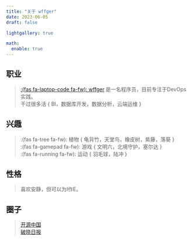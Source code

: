 ```yaml
---
title: "关于 wffger"
date: 2023-06-05
draft: false

lightgallery: true

math:
  enable: true
---
```


## 职业
> [:(fas fa-laptop-code fa-fw): wffger](https://github.com/wffger) 是一名程序员，目前专注于DevOps实践。  
> 干过很多活 { BI，数据库开发，数据分析，云端运维 }

## 兴趣

> :(fas fa-tree fa-fw): 植物 { 龟背竹，天堂鸟，橡皮树，紫藤，落葵 }  
> :(fas fa-gamepad fa-fw): 游戏 { 文明六，北境守护，塞尔达 }  
> :(fas fa-running fa-fw): 运动 { 羽毛球，陆冲 }  

## 性格

> 喜欢安静，但可以为I作E。


## 圈子
> [开源中国](https://my.oschina.net/wffger)  
> [破晓日报](https://daybreakpaper.wffger.fun/)  